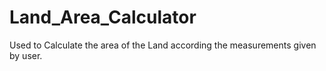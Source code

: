 # Land_Area_Calculator
Used to Calculate the area of the Land according the measurements given by user.
